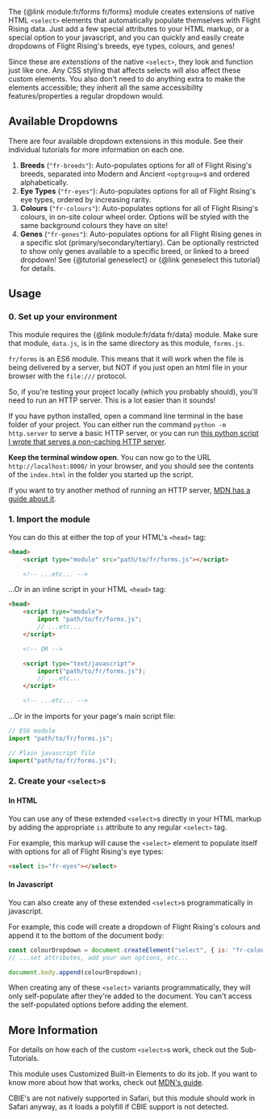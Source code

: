 
The {@link module:fr/forms fr/forms} module creates extensions of native HTML `<select>` elements that automatically populate themselves with Flight Rising data. Just add a few special attributes to your HTML markup, or a special option to your javascript, and you can quickly and easily create dropdowns of Flight Rising's breeds, eye types, colours, and genes!

Since these are *extenstions* of the native `<select>`, they look and function just like one. Any CSS styling that affects selects will also affect these custom elements. You also don't need to do anything extra to make the elements accessible; they inherit all the same accessibility features/properties a regular dropdown would.

## Available Dropdowns

There are four available dropdown extensions in this module. See their individual tutorials for more information on each one.

1. **Breeds** (`"fr-breeds"`): Auto-populates options for all of Flight Rising's breeds, separated into Modern and Ancient `<optgroup>`s and ordered alphabetically.
1. **Eye Types** (`"fr-eyes"`): Auto-populates options for all of Flight Rising's eye types, ordered by increasing rarity.
1. **Colours** (`"fr-colours"`): Auto-populates options for all of Flight Rising's colours, in on-site colour wheel order. Options will be styled with the same background colours they have on site!
1. **Genes** (`"fr-genes"`): Auto-populates options for all Flight Rising genes in a specific slot (primary/secondary/tertiary). Can be optionally restricted to show only genes available to a specific breed, or linked to a breed dropdown! See {@tutorial geneselect} or {@link geneselect this tutorial} for details.

## Usage

### 0. Set up your environment

This module requires the {@link module:fr/data fr/data} module. Make sure that module, `data.js`, is in the same directory as this module, `forms.js`.

`fr/forms` is an ES6 module. This means that it will work when the file is being delivered by a server, but NOT if you just open an html file in your browser with the `file:///` protocol.

So, if you're testing your project locally (which you probably should), you'll need to run an HTTP server. This is a lot easier than it sounds!

If you have python installed, open a command line terminal in the base folder of your project. You can either run the command `python -m http.server` to serve a basic HTTP server, or you can run [this python script I wrote that serves a non-caching HTTP server](https://gist.github.com/egad13/456511ef2cd80e2fa60baee6da41f8ce).

**Keep the terminal window open**. You can now go to the URL `http://localhost:8000/` in your browser, and you should see the contents of the `index.html` in the folder you started up the script.

If you want to try another method of running an HTTP server, [MDN has a guide about it](https://developer.mozilla.org/en-US/docs/Learn/Common_questions/Tools_and_setup/set_up_a_local_testing_server).

### 1. Import the module

You can do this at either the top of your HTML's `<head>` tag:
```html
<head>
    <script type="module" src="path/to/fr/forms.js"></script>

    <!-- ...etc... -->
```

...Or in an inline script in your HTML `<head>` tag:
```html
<head>
    <script type="module">
        import "path/to/fr/forms.js";
        // ...etc...
    </script>

    <!-- OR -->

    <script type="text/javascript">
        import("path/to/fr/forms.js");
        // ...etc...
    </script>

    <!-- ...etc... -->
```

...Or in the imports for your page's main script file:
```js
// ES6 module
import "path/to/fr/forms.js";

// Plain javascript file
import("path/to/fr/forms.js");
```

### 2. Create your `<select>`s

#### In HTML

You can use any of these extended `<select>`s directly in your HTML markup by adding the appropriate `is` attribute to any regular `<select>` tag.

For example, this markup will cause the `<select>` element to populate itself with options for all of Flight Rising's eye types:
```html
<select is="fr-eyes"></select>
```

#### In Javascript

You can also create any of these extended `<select>`s programmatically in javascript.

For example, this code will create a dropdown of Flight Rising's colours and append it to the bottom of the document body:
```js
const colourDropdown = document.createElement("select", { is: "fr-colours" });
// ...set attributes, add your own options, etc...

document.body.append(colourDropdown);
```
<p class="note">
When creating any of these <code>&lt;select&gt;</code> variants programmatically, they will only self-populate after they're added to the document. You can't access the self-populated options before adding the element.
</p>

## More Information

For details on how each of the custom `<select>`s work, check out the Sub-Tutorials.

This module uses Customized Built-in Elements to do its job. If you want to know more about how that works, check out [MDN's guide](https://developer.mozilla.org/en-US/docs/Web/API/Web_Components/Using_custom_elements).

CBIE's are not natively supported in Safari, but this module should work in Safari anyway, as it loads a polyfill if CBIE support is not detected.
